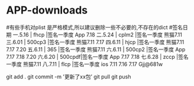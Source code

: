 ﻿# APP-downloads
#有些手机对plist 是严格模式,所以建议删除一些不必要的,不存在的dict
#签名日期
一.5.16  | fhcp   |签名一季度   App   7.18
二.5.24  | cplm2  |签名一季度   熊猫7.11	
三.6.01  | 500cp3 |签名一季度   熊猫7.11  7.17
四.6.11  | hjcp   |签名一季度   熊猫7.11  7.17 7.20
五.6.11  | 365    |签名一季度   熊猫7.11
六.6.11  | 500cp2 |签名一季度   App  7.17  7.18  7.20
六.6.20  | 500cpdf|签名一季度   App  7.17  7.18
七.6.28  | zccp   |签名一季度   熊猫7.11
八.7.11  | flcp   |签名一季度   ios 7.11   7.16  7.17
Gjj@681w


git add . 
git commit -m '更新了xx包’
git pull
git push



